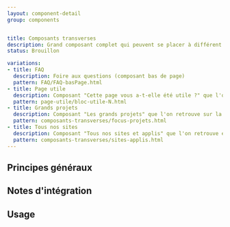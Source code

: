 ```yaml
---
layout: component-detail
group: components


title: Composants transverses
description: Grand composant complet qui peuvent se placer à différent endroit des pages.
status: Brouillon

variations:
- title: FAQ
  description: Foire aux questions (composant bas de page)
  pattern: FAQ/FAQ-basPage.html
- title: Page utile
  description: Composant "Cette page vous a-t-elle été utile ?" que l'on retrouve en bas de page.
  pattern: page-utile/bloc-utile-N.html
- title: Grands projets
  description: Composant "Les grands projets" que l'on retrouve sur la page d'accueil. Une mise en avant, un focus sur des grandes thématiques
  pattern: composants-transverses/focus-projets.html
- title: Tous nos sites
  description: Composant "Tous nos sites et applis" que l'on retrouve en bas de page de la page d'accueil.
  pattern: composants-transverses/sites-applis.html
---
```



## Principes généraux


## Notes d'intégration


## Usage

